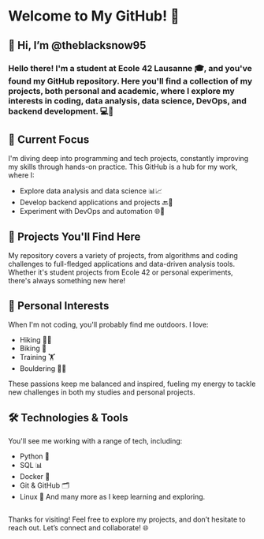 # Welcome to My GitHub! 👋

##  👋 Hi, I’m @theblacksnow95
  
  ### Hello there! I'm a student at Ecole 42 Lausanne 🎓, and you've found my GitHub repository. Here you'll find a collection of my projects, both personal and academic, where I explore my interests in coding, data analysis, data science, DevOps, and backend development. 💻🚀

## 🔭 Current Focus
  
  I'm diving deep into programming and tech projects, constantly improving my skills through hands-on practice. This GitHub is a hub for my work, where I:

  - Explore data analysis and data science 📊📈
  - Develop backend applications and projects 🔙🔧
  - Experiment with DevOps and automation 🌐🤖

## 🌟 Projects You'll Find Here
  
  My repository covers a variety of projects, from algorithms and coding challenges to full-fledged applications and data-driven analysis tools. Whether it's student projects from Ecole 42 or personal experiments, there's always something new here!

## 🌱 Personal Interests
  
  When I'm not coding, you'll probably find me outdoors. I love:

  - Hiking 🥾🌲
  - Biking 🚴
  - Training 🏋️
  - Bouldering 🧗‍♂️
    
  These passions keep me balanced and inspired, fueling my energy to tackle new challenges in both my studies and personal projects.

## 🛠️ Technologies & Tools

  You'll see me working with a range of tech, including:

  - Python 🐍
  - SQL 📊
  - Docker 🐳
  - Git & GitHub 🗂️
  - Linux 🐧
  And many more as I keep learning and exploring.
##
  Thanks for visiting! Feel free to explore my projects, and don’t hesitate to reach out. Let’s connect and collaborate! 🌐
<!---
theblacksnow95/theblacksnow95 is a ✨ special ✨ repository because its `README.md` (this file) appears on your GitHub profile.
You can click the Preview link to take a look at your changes.
--->
